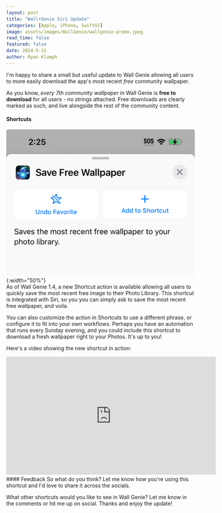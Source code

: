 ```yaml
---
layout: post
title: "Wall•Genie Siri Update"
categories: [Apple, iPhone, SwiftUI]
image: assets/images/WallGenie/wallgenie-promo.jpeg
read_time: false
featured: false
date: 2024-5-15
author: Ryan Klumph
---
```


I'm happy to share a small but useful update to Wall Genie allowing all users to more easily download the app's most recent *free* community wallpaper.

As you know, *every 7th community wallpaper* in Wall Genie is **free to download** for all users - no strings attached. Free downloads are clearly marked as such, and live alongside the rest of the community content. 

#### Shortcuts
![Shortcut](/assets/images/WallGenie/shortcut.jpeg){:width="50%"}  
As of Wall Genie 1.4, a new Shortcut action is available allowing all users to quickly save the most recent free image to their Photo Library. This shortcut is integrated with Siri, so you you can simply ask to save the most recent free wallpaper, and voila. 

You can also customize the action in Shortcuts to use a different phrase, or configure it to fit into your own workflows. Perhaps you have an automation that runs every Sunday evening, and you could include this shortcut to download a fresh wallpaper right to your Photos. It's up to you!

Here's a video showing the new shortcut in action:
<iframe width="560" height="315" src="https://www.youtube.com/embed/hdBPqxad5Yk?si=GsgaH4v-obBybi_N" title="YouTube video player" frameborder="0" allow="accelerometer; autoplay; clipboard-write; encrypted-media; gyroscope; picture-in-picture; web-share" referrerpolicy="strict-origin-when-cross-origin" allowfullscreen></iframe>
<br>
#### Feedback
So what do you think? Let me know how you're using this shortcut and I'd love to share it across the socials. 

What other shortcuts would you like to see in Wall Genie? Let me know in the comments or hit me up on social. Thanks and enjoy the update!
